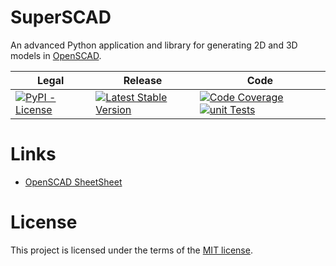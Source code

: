 # SuperSCAD

An advanced Python application and library for generating 2D and 3D models in [OpenSCAD](https://openscad.org).

<table>
<thead>
<tr>
<th>Legal</th>
<th>Release</th>
<th>Code</th>
</tr>
</thead>
<tbody>
<tr>
<td>
<a href="https://pypi.org/project/Super-SCAD/" target="_blank"><img alt="PyPI - License" src="https://img.shields.io/pypi/l/Super-SCAD">
</a>
</td>
<td>
<a href="https://badge.fury.io/py/Super-SCAD" target="_blank"><img src="https://badge.fury.io/py/Super-SCAD.svg" alt="Latest Stable Version"/></a><br/>
</td>
<td>
<a href="https://codecov.io/gh/SuperSCAD/SuperSCAD" target="_blank"><img src="https://codecov.io/gh/SuperSCAD/SuperSCAD/graph/badge.svg?token=7D8V8RRY11" alt="Code Coverage"/></a>
<a href="https://github.com/SuperSCAD/SuperSCAD/actions/workflows/unit.yml"><img src="https://github.com/SuperSCAD/SuperSCAD/actions/workflows/unit.yml/badge.svg" alt="unit Tests"/></a>
</td>
</tr>
</tbody>
</table>

# Links

* [OpenSCAD SheetSheet](https://openscad.org/cheatsheet/index.html)

# License

This project is licensed under the terms of the [MIT license](LICENSE).
